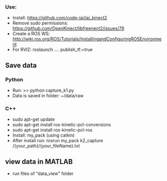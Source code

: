 ### Use:
* Install: https://github.com/code-iai/iai_kinect2
* Remove sudo permissions: https://github.com/OpenKinect/libfreenect2/issues/79
* Create a ROS WS: http://wiki.ros.org/ROS/Tutorials/InstallingandConfiguringROSEnvironment
* For RVIZ: roslaunch .... publish_tf:=true


## Save data
### Python
* Run: >> python capture_k1.py
* Data is saved in folder: ~/data/raw

### C++
* sudo apt-get update
* sudo apt-get install ros-kinetic-pcl-conversions
* sudo apt-get install ros-kinetic-pcl-ros
* Install: my_pack (using catkin)
* After install run: rosrun my_pack k2_capture /{your_path}/{your_fileName}.txt

## view data in MATLAB
*  run files of "data_view" folder
